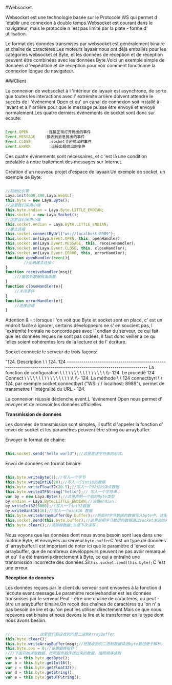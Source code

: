 #Websocket.

Websocket est une technologie basée sur le Protocole WS qui permet d 'établir une connexion à double temps.Websocket est courant dans le navigateur, mais le protocole n 'est pas limité par la plate - forme d' utilisation.

Le format des données transmises par websocket est généralement binaire et chaîne de caractères.Les moteurs layaair nous ont déjà emballés pour les catégories websocket et Byte, et les données de réception et de réception peuvent être combinées avec les données Byte.Voici un exemple simple de données d 'expédition et de réception pour voir comment fonctionne la connexion longue du navigateur.

###Client

La connexion de websocket à l 'intérieur de layaair est asynchrone, de sorte que toutes les interactions avec l' extrémité arrière doivent attendre le succès de l 'événement Open et qu' un canal de connexion soit installé à l 'avant et à l' arrière pour que le message puisse être envoyé et envoyé normalement.Les quatre derniers événements de socket sont donc sur écoute:


```typescript

Event.OPEN        :连接正常打开抛出的事件
Event.MESSAGE    :接收到消息抛出的事件
Event.CLOSE        :socket关闭抛出的事件
Event.ERROR        :连接出错抛出的事件
```


Ces quatre événements sont nécessaires, et c 'est là une condition préalable à notre traitement des messages sur Internet.

Création d'un nouveau projet d'espace de layaair.Un exemple de socket, un exemple de Byte:


```typescript

//初始化引擎
Laya.init(600,400,Laya.WebGL);
this.byte = new Laya.Byte();
//这里我们采用小端
this.byte.endian = Laya.Byte.LITTLE_ENDIAN;
this.socket = new Laya.Socket();
//这里我们采用小端
this.socket.endian = Laya.Byte.LITTLE_ENDIAN;
//建立连接
this.socket.connectByUrl("ws://localhost:8989");
this.socket.on(Laya.Event.OPEN, this, openHandler);
this.socket.on(Laya.Event.MESSAGE, this, receiveHandler);
this.socket.on(Laya.Event.CLOSE, this, closeHandler);
this.socket.on(Laya.Event.ERROR, this, errorHandler);
function openHandler(event){
        //正确建立连接；
}
function receiveHandler(msg){
    ///接收到数据触发函数
}
function closeHandler(e){
    //关闭事件
}
function errorHandler(e){
    //连接出错
}
```


Attention & ‧‧;: lorsque l 'on voit que Byte et socket sont en place, c' est un endroit facile à ignorer, certains développeurs ne s' en soucient pas, l 'extrémité frontale ne concorde pas avec l' endian du serveur, ce qui fait que les données reçues ne sont pas codées, il faut donc veiller à ce qu 'elles soient cohérentes lors de la lecture et de l' écriture.

Socket connecte le serveur de trois façons:

"124. Description \ \ 124.
124 ---------------------------------------------------------------------------------------------------------------------
La fonction de configuration \ \ \ \ \ \ \ \ \ \ \ \ \ \ \ \ \\\\\- 124.
Le procédé 124 Connect \ \ \ \ \ \ \ \ \ \ \ \ \ \ \ \ \\\ \\\\- 124.
La méthode \ \ 124 connectbyrl \ \ 124, par exemple socket.connectbyrl ("WS: / / localhost: 8989"), permet de transmettre l 'intégralité du URL.- 124.

La connexion réussie déclenche event.L 'événement Open nous permet d' envoyer et de recevoir les données officielles.

**Transmission de données**

Les données de transmission sont simples, il suffit d 'appeler la fonction d' envoi de socket et les paramètres peuvent être string ou arraybuffer.

Envoyer le format de chaîne:


```typescript

this.socket.send("hello world");//这是发送字符串的形式。
```


Envoi de données en format binaire:


```typescript

this.byte.writeByte(1);//写入一个字节
this.byte.writeInt16(20);//写入一个int16的数据
this.byte.writeFloat32(20.5);//写入一个32位的浮点数据
this.byte.writeUTFString("hello");// 写入一个字符串；
var by = new Laya.Byte();//这里声明一个临时Byte类型
by.endian = Laya.Byte.LITTLE_ENDIAN;//设置endian；
by.writeInt32(5000);//写入一个int32数据
by.writeUint16(16);//写入一个uint16 数据
this.byte.writeArrayBuffer(by.buffer);//把临时字节数据的数据写入byte中，这里注意写入的是by.buffer;
this.socket.send(this.byte.buffer);//这里是把字节数组的数据通过socket发送给服务器。
this.byte.clear();//清除掉数据;方便下次读写；
```


Nous voyons que les données dont nous avons besoin sont lues dans une matrice Byte, et envoyées au serveur.`byte.buffer`C 'est un type de données d' arraybuffer.Il est important de noter ici que le paramètre d 'envoi est arraybuffer, que de nombreux développeurs peuvent ne pas avoir remarqué et qu' il a été transmis directement à Byte, ce qui a entraîné une transmission incorrecte des données.Si`this.socket.send(this.byte);`C 'est une erreur.

**Réception de données**

Les données reçues par le client du serveur sont envoyées à la fonction d 'écoute event.message.Le paramètre receivehandler est les données transmises par le serveur.Peut - être une chaîne de caractères, ou peut - être un araybuffer binaire.On reçoit des chaînes de caractères qu 'on n' a pas besoin de lire et qu 'on peut les utiliser directement.Mais ce que nous recevons est binaire et nous devons le lire et le transformer en le type dont nous avons besoin.


```typescript

//.............这里我们假设收到的是二进制ArrayBuffer
this.byte.clear();
this.byte.writeArrayBuffer(msg);//把接收到的二进制数据读进byte数组便于解析。
this.byte.pos = 0;//设置偏移指针；
////下面开始读取数据，按照服务器传递过来的数据，按照顺序读取
var a = this.byte.getByte();
var b = this.byte.getInt16();
var c = this.byte.getFloat32();
var d = this.byte.getString();
var e = this.byte.getUTFString();
```
